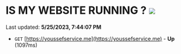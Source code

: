 # IS MY WEBSITE RUNNING ? [![](https://img.shields.io/static/v1?label=Sponsor&message=%E2%9D%A4&logo=GitHub&color=%23fe8e86)](https://github.com/sponsors/<username>)

Last updated: **5/25/2023, 7:44:07 PM**

- `GET` [https://youssefservice.me](https://youssefservice.me) - **Up** (1097ms)
